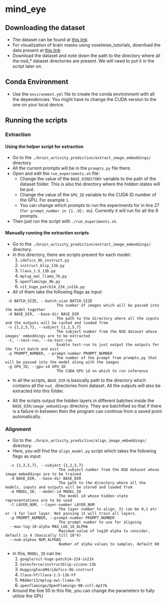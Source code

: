 # mind_eye

## Downloading the dataset

* The dataset can be found at [this link](https://drive.google.com/drive/folders/1lNlV7EKRidd4H-xWTs0kaIR-bHrAyxkq?usp=sharing)
* For visualization of brain masks using voxelwise_tutorials, download the data present at [this link](https://drive.google.com/drive/folders/1YXAYggtlsfFxMtiqWs0UrMihxI125MHb)
* Download the dataset and note down the path to the directory where all the nsd_* dataset directories are present. We will need to put it in the script later on.

## Conda Environment

* Use the `environment.yml` file to create the conda environment with all the dependencies. You might have to change the CUDA version to the one on your local device.


## Running the scripts

### Extraction


#### Using the helper script for extraction

* Go to the `./brain_activity_prediction/extract_image_embeddings/` directory
* All the current prompts will be in the `prompts.py` file there.
* Open and edit the `run_experiments.sh` file:
    - Change the value of the `BASE_DIRECTORY` variable to the path of the dataset folder. This is also the directory where the hidden states will be put.
    - Change the value of the `GPU_ID` variable to the CUDA ID number of the GPU. For example `1`.
    - You can change which prompts to run the experiments for in line 27 (`for prompt_number in {1..9}; do`). Currently it will run for all the 9 prompts.
* Then just run the script with `./run_experiments.sh`.

#### Manually running the extraction scripts

* Go to the `./brain_activity_prediction/extract_image_embeddings/` directory.
* In this directory, there are scripts present for each model:
    1. `idefics_9b_instruct.py`
    2. `instruct_blip_13b.py`
    3. `llava_1.5_13b.py`
    4. `mplug_owl_llama_7b.py`
    5. `openflamingo_9b.py`
    6. `vit_huge_patch14_224_in21k.py`
* All of them take the following flags as input:
 ```
  -b BATCH_SIZE, --batch-size BATCH_SIZE
                        The number of images which will be passed into the model together
  -d BASE_DIR, --base-dir BASE_DIR
                        The path to the directory where all the inputs and the outputs will be cached and loaded from
  -s {1,2,5,7}, --subject {1,2,5,7}
                        The subject number from the NSD dataset whose images' embeddings are to be extracted
  -t, --test-run, --no-test-run
                        Enable test-run to just output the outputs for the first batch and exit
  -p PROMPT_NUMBER, --prompt-number PROMPT_NUMBER
                        The number of the prompt from prompts.py that will be passed into the model along with the images
  -g GPU_ID, --gpu-id GPU_ID
                        The CUDA GPU id on which to run inference
```
* In all the scripts, `BASE_DIR` is basically path to the directory which contains all the `nsd_` directories from dataset. All the outputs will also be extracted into this folder.

* All the scripts output the hidden layers in different batches inside the `BASE_DIR/image_embeddings` directory. They are batchified so that if there is a failure in between then the program can continue from a saved point automatically.

### Alignment

* Go to the `./brain_activity_prediction/align_image_embeddings/` directory.
* Here, you will find the `align_model.py` script which takes the following flags as input:
```
  -s {1,2,5,7}, --subject {1,2,5,7}
                        The subject number from the NSD dataset whose image embeddings are to be trained
  -d BASE_DIR, --base-dir BASE_DIR
                        The path to the directory where all the models, inputs and outputs will be stored and loaded from
  -m MODEL_ID, --model-id MODEL_ID
                        The model id whose hidden state representations are to be used
  -l LAYER_NUM, --layer-number LAYER_NUM
                        The layer number to align. It can be 0,1 etc or -1 for last layer. Not passing it will train all layers.
  -p PROMPT_NUMBER, --prompt-number PROMPT_NUMBER
                        The prompt number to use for aligning
  --max-log-10-alpha MAX_LOG_10_ALPHA
                        Maximum value of log10 alpha to consider, default is 4 (basically till 10^4)
  --num-alphas NUM_ALPHAS
                        Number of alpha values to samples, default 60
```
* In this, `MODEL_ID` can be:
    1. `google/vit-huge-patch14-224-in21k`
    2. `Salesforce/instructblip-vicuna-13b`
    3. `HuggingFaceM4/idefics-9b-instruct`
    4. `llava-hf/llava-1.5-13b-hf`
    5. `MAGAer13/mplug-owl-llama-7b`
    6. `openflamingo/OpenFlamingo-9B-vitl-mpt7b`
* Around the line 50 in this file, you can change the parameters to fully utilize the GPU
